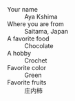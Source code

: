 <dl>
  <dt>Your name</dt>
  <dd>Aya Kshima</dd>
  <dt>Where you are from</dt>
  <dd>Saitama, Japan</dd>
  <dt>A favorite food</dt>
  <dd>Chocolate</dd>
  <dt>A hobby</dt>
  <dd>Crochet</dd>
  <dt>Favorite color</dt>
  <dd>Green</dd>
  <dt>Favorite fruits</dt>
  <dd>庄内柿</dd>  
</dl>
